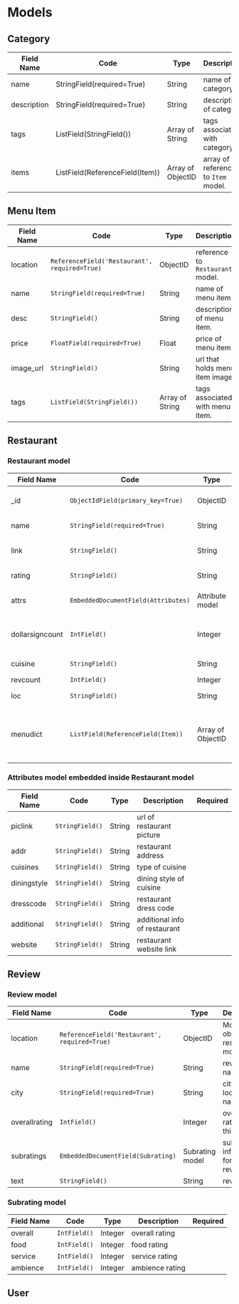 # Models

## Category

Field Name | Code | Type | Description | Required
---------- | ---- | ---- | ----------- | --------
name | StringField(required=True) | String | name of category | **Required**
description | StringField(required=True) | String | description of category | **Required**
tags | ListField(StringField()) | Array of String | tags associated with category. |
items | ListField(ReferenceField(Item)) | Array of ObjectID | array of references to `Item` model. |

## Menu Item

Field Name | Code | Type | Description | Required
---------- | ---- | ---- | ----------- | --------
location | `ReferenceField('Restaurant', required=True)` | ObjectID | reference to `Restaurant` model. | **Required**
name | `StringField(required=True)` | String | name of menu item. |**Required**
desc | `StringField()` | String | description of menu item. |
price | `FloatField(required=True)` | Float | price of menu item. |**Required**
image_url | `StringField()` | String | url that holds menu item image. |
tags | `ListField(StringField())` | Array of String | tags associated with menu item. |

## Restaurant

### Restaurant model

Field Name | Code | Type | Description | Required
---------- | ---- | ---- | ----------- | --------
_id | `ObjectIdField(primary_key=True)` | ObjectID | MongoDB Id of restaurant | **Required**
name | `StringField(required=True)` | String | name of restaurant | **Required**
link | `StringField()` | String | link to restaurant info |
rating | `StringField()` | String | rating of restaurant |
attrs | `EmbeddedDocumentField(Attributes)` | Attribute model | attributes of restaurant |
dollarsigncount | `IntField()` | Integer | dollar sign indicating price of restaurant |
cuisine | `StringField()` | String | type of cuisine |
revcount | `IntField()` | Integer |  |
loc | `StringField()` | String | restaurant address |
menudict | `ListField(ReferenceField(Item))` | Array of ObjectID | object ids of menu item that the restaurant serves |

### Attributes model embedded inside Restaurant model

Field Name | Code | Type | Description | Required
---------- | ---- | ---- | ----------- | --------
piclink | `StringField()` | String | url of restaurant picture |
addr | `StringField()` | String | restaurant address |
cuisines | `StringField()` | String | type of cuisine |
diningstyle | `StringField()` | String | dining style of cuisine |
dresscode | `StringField()` | String | restaurant dress code |
additional | `StringField()` | String | additional info of restaurant |
website | `StringField()` | String | restaurant website link |


## Review

### Review model

Field Name | Code | Type | Description | Required
---------- | ---- | ---- | ----------- | --------
location | `ReferenceField('Restaurant', required=True)` | ObjectID | MongoDb object id of restaurant model | **Required**
name | `StringField(required=True)` | String | reviewer name |
city | `StringField(required=True)` | String | city location name |
overallrating | `IntField()` | Integer | overall rating for this review |
subratings | `EmbeddedDocumentField(Subrating)` | Subrating model | subrating information for this review
text | `StringField()` | String | review text |

### Subrating model

Field Name | Code | Type | Description | Required
---------- | ---- | ---- | ----------- | --------
overall | `IntField()` | Integer | overall rating |
food | `IntField()` | Integer | food rating | 
service | `IntField()` | Integer | service rating |
ambience | `IntField()` | Integer | ambience rating |


## User

